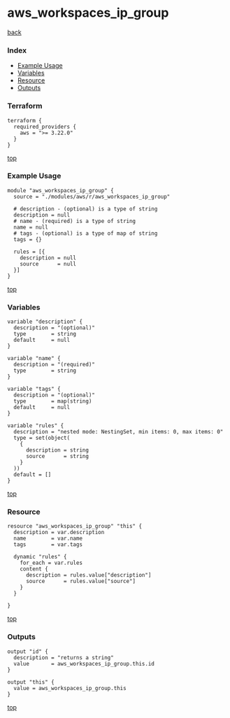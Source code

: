 # aws_workspaces_ip_group
[back](../aws.md)
### Index
- [Example Usage](#example-usage)
- [Variables](#variables)
- [Resource](#resource)
- [Outputs](#outputs)
### Terraform
```hcl
terraform {
  required_providers {
    aws = ">= 3.22.0"
  }
}
```
[top](#index)
### Example Usage
```hcl
module "aws_workspaces_ip_group" {
  source = "./modules/aws/r/aws_workspaces_ip_group"

  # description - (optional) is a type of string
  description = null
  # name - (required) is a type of string
  name = null
  # tags - (optional) is a type of map of string
  tags = {}

  rules = [{
    description = null
    source      = null
  }]
}
```
[top](#index)
### Variables
```hcl
variable "description" {
  description = "(optional)"
  type        = string
  default     = null
}

variable "name" {
  description = "(required)"
  type        = string
}

variable "tags" {
  description = "(optional)"
  type        = map(string)
  default     = null
}

variable "rules" {
  description = "nested mode: NestingSet, min items: 0, max items: 0"
  type = set(object(
    {
      description = string
      source      = string
    }
  ))
  default = []
}
```
[top](#index)

### Resource
```hcl
resource "aws_workspaces_ip_group" "this" {
  description = var.description
  name        = var.name
  tags        = var.tags

  dynamic "rules" {
    for_each = var.rules
    content {
      description = rules.value["description"]
      source      = rules.value["source"]
    }
  }

}
```
[top](#index)
### Outputs
```hcl
output "id" {
  description = "returns a string"
  value       = aws_workspaces_ip_group.this.id
}

output "this" {
  value = aws_workspaces_ip_group.this
}
```
[top](#index)
